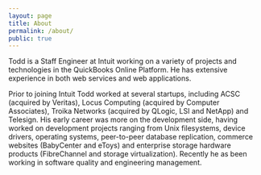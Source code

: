 ```yaml
---
layout: page
title: About
permalink: /about/
public: true
---
```


Todd is a Staff Engineer at Intuit working on a variety of projects and technologies in the QuickBooks Online Platform.  He has extensive experience in both web services and web applications.

Prior to joining Intuit Todd worked at several startups, including ACSC (acquired by Veritas), Locus Computing (acquired by Computer Associates), Troika Networks (acquired by QLogic, LSI and NetApp) and Telesign.  His early career was more on the development side, having worked on development projects ranging from Unix filesystems, device drivers, operating systems, peer-to-peer database replication, commerce websites (BabyCenter and eToys) and enterprise storage hardware products (FibreChannel and storage virtualization).  Recently he as been working in software quality and engineering management.

